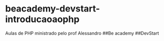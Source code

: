 # beacademy-devstart-introducaoaophp

Aulas de PHP ministrado pelo prof Alessandro
##Be academy
##DevStart
